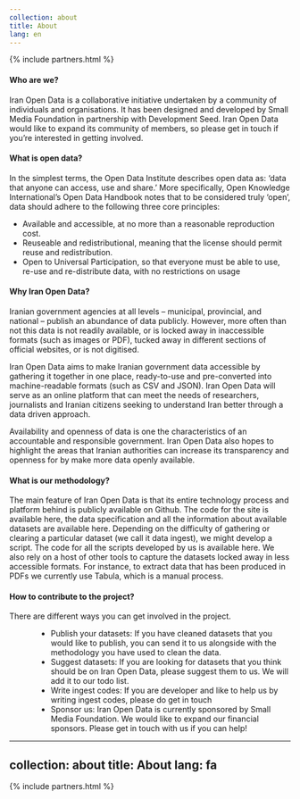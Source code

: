 ```yaml
---
collection: about
title: About
lang: en
---
```


{% include partners.html %}


#### Who are we?
Iran Open Data is a collaborative initiative undertaken by a community of individuals and organisations. It has been designed and developed by Small Media Foundation in partnership with Development Seed. Iran Open Data would like to expand its community of members, so please get in touch if you’re interested in getting involved.


#### What is open data? 
In the simplest terms, the Open Data Institute describes open data as: ‘data that anyone can access, use and share.’ More specifically, Open Knowledge International’s Open Data Handbook notes that to be considered truly ‘open’, data should adhere to the following three core principles:

- Available and accessible, at no more than a reasonable reproduction cost.
- Reuseable and redistributional, meaning that the license should permit reuse and redistribution. 
- Open to Universal Participation, so that everyone must be able to use, re-use and re-distribute data, with no restrictions on usage


#### Why Iran Open Data?

Iranian government agencies at all levels – municipal, provincial, and national – publish an abundance of data publicly. However, more often than not this data is not readily available, or is locked away in inaccessible formats (such as images or PDF), tucked away in different sections of official websites, or is not digitised. 

Iran Open Data aims to make Iranian government data accessible by gathering it together in one place, ready-to-use and pre-converted into machine-readable formats (such as CSV and JSON). Iran Open Data will serve as an online platform that can meet the needs of researchers, journalists and Iranian citizens seeking to understand Iran better through a data driven approach. 

Availability and openness of data is one the characteristics of an accountable and responsible government. Iran Open Data also hopes to highlight the areas that Iranian authorities can increase its transparency and openness for by make more data openly available. 


#### What is our methodology?

The main feature of Iran Open Data is that its entire technology process and platform behind is publicly available on Github. The code for the site is available here, the data specification and all the information about available datasets are available here. Depending on the difficulty of gathering or clearing a particular dataset (we call it data ingest), we might develop a script. The code for all the scripts developed by us is available here. We also rely on a host of other tools to capture the datasets locked away in less accessible formats. For instance, to extract data that has been produced in PDFs we currently use Tabula, which is a manual process.   


#### How to contribute to the project?
There are different ways you can get involved in the project. 
<div style='margin-left: 10%'>
<ul>
<li>Publish your datasets: If you have cleaned datasets that you would like to publish, you can send it to us alongside with the methodology you have used to clean the data.</li>
<li>Suggest datasets: If you are looking for datasets that you think should be on Iran Open Data, please suggest them to us. We will add it to our todo list.</li>
<li>Write ingest codes: If you are developer and like to help us by writing ingest codes, please do get in touch</li>
<li>Sponsor us: Iran Open Data is currently sponsored by Small Media Foundation. We would like to expand our financial sponsors. Please get in touch with us if you can help!</li>
</ul>
</div>

---
collection: about
title: About
lang: fa
---

{% include partners.html %}
